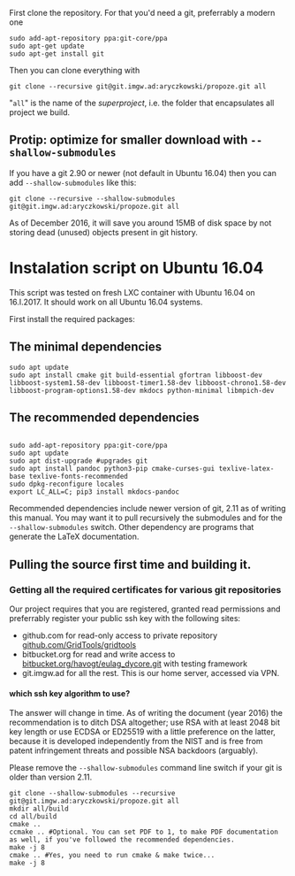 First clone the repository. For that you'd need a git, preferrably a modern one

```{bash}
sudo add-apt-repository ppa:git-core/ppa
sudo apt-get update
sudo apt-get install git
```

Then you can clone everything with 
```{bash}
git clone --recursive git@git.imgw.ad:aryczkowski/propoze.git all
```

"`all`" is the name of the _superproject_, i.e. the folder that encapsulates all project we build.

## Protip: optimize for smaller download with `--shallow-submodules`

If you have a git 2.90 or newer (not default in Ubuntu 16.04) then you can add `--shallow-submodules` like this: 

```{bash}
git clone --recursive --shallow-submodules git@git.imgw.ad:aryczkowski/propoze.git all
```

As of December 2016, it will save you around 15MB of disk space by not storing dead (unused) objects present in git history.


# Instalation script on Ubuntu 16.04

This script was tested on fresh LXC container with Ubuntu 16.04 on 16.I.2017. It should work on all Ubuntu 16.04 systems.

First install the required packages:

## The minimal dependencies

```{bash}
sudo apt update
sudo apt install cmake git build-essential gfortran libboost-dev libboost-system1.58-dev libboost-timer1.58-dev libboost-chrono1.58-dev libboost-program-options1.58-dev mkdocs python-minimal libmpich-dev

```

## The recommended dependencies

```{bash}

sudo add-apt-repository ppa:git-core/ppa
sudo apt update
sudo apt dist-upgrade #upgrades git
sudo apt install pandoc python3-pip cmake-curses-gui texlive-latex-base texlive-fonts-recommended
sudo dpkg-reconfigure locales
export LC_ALL=C; pip3 install mkdocs-pandoc
```

Recommended dependencies include newer version of git, 2.11 as of writing this manual. You may want it to pull recursively the submodules and for the `--shallow-submodules` switch. Other dependency are programs that generate the LaTeX documentation.

## Pulling the source first time and building it.

### Getting all the required certificates for various git repositories

Our project requires that you are registered, granted read permissions and preferrably register your public ssh key with the following sites:

* github.com for read-only access to private repository [github.com/GridTools/gridtools](https://github.com/GridTools/gridtools)
* bitbucket.org for read and write access to [bitbucket.org/havogt/eulag_dycore.git](https://bitbucket.org/havogt/eulag_dycore.git) with testing framework
* git.imgw.ad for all the rest. This is our home server, accessed via VPN.

#### which ssh key algorithm to use? 

The answer will change in time. As of writing the document (year 2016) the recommendation is to ditch DSA altogether; use RSA with at least 2048 bit key length or use ECDSA or ED25519 with a little preference on the latter, because it is developed independently from the NIST and is free from patent infringement threats and possible NSA backdoors (arguably).


Please remove the `--shallow-submodules` command line switch if your git is older than version 2.11.
```{bash}
git clone --shallow-submodules --recursive git@git.imgw.ad:aryczkowski/propoze.git all
mkdir all/build
cd all/build
cmake ..
ccmake .. #Optional. You can set PDF to 1, to make PDF documentation as well, if you've followed the recommended dependencies.
make -j 8
cmake .. #Yes, you need to run cmake & make twice...
make -j 8 
```

